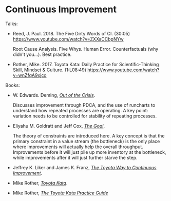 # Continuous Improvement

Talks:

* Reed, J. Paul. 2018. The Five Dirty Words of CI. (30:05) https://www.youtube.com/watch?v=ZXXaCCbpNYw

  Root Cause Analysis.
  Five Whys.
  Human Error.
  Counterfactuals (why didn't you...).
  Best practice.

* Rother, Mike. 2017. Toyota Kata: Daily Practice for Scientific-Thinking Skill, Mindset & Culture. (1:L08:49) https://www.youtube.com/watch?v=wnZfqA9xjco

Books:

* W. Edwards. Deming, [_Out of the Crisis_](../bibliography/books.md/#deming-2000).

  Discusses improvement through PDCA, and the use of runcharts to understand how
  repeated processes are operating.
  A key point: variation needs to be controlled for stability of repeating processes.

* Eliyahu M. Goldratt and Jeff Cox, [_The Goal_](../bibliography/books.md/#goldratt-cox-2014).

  The theory of constraints are introduced here.
  A key concept is that the primary constraint in a value stream (the bottleneck)
  is the only place where improvements will actually help the overall throughput.
  Improvements before it will just pile up more inventory at the bottleneck,
  while improvements after it will just further starve the step.

* Jeffrey K. Liker and James K. Franz, [_The Toyota Way to Continuous Improvement_](../bibliography/books.md/#liker-franz-2011).

* Mike Rother, [_Toyota Kata_](../bibliography/books.md/#rother-2010).

* Mike Rother, [_The Toyota Kata Practice Guide_](../bibliography/books.md/#rother-2018)
